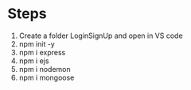 # Steps

1. Create a folder LoginSignUp and open in VS code
2. npm init -y
3. npm i express
4. npm i ejs
5. npm i nodemon
6. npm i mongoose